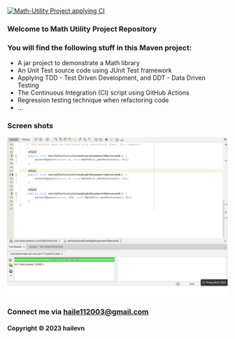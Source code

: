 [![Math-Utility Project applying CI](https://github.com/HaiLeVN/math-util-mvn-se1711/actions/workflows/mathutil-ci.yml/badge.svg)](https://github.com/HaiLeVN/math-util-mvn-se1711/actions/workflows/mathutil-ci.yml)
### Welcome to Math Utility Project Repository

### You will find the following stuff in this Maven project:

* A jar project to demonstrate a Math library
* An Unit Test source code using JUnit Test framework
* Applying TDD - Test Driven Development, and DDT - Data Driven Testing 
* The Continuous Integration (CI) script using GitHub Actions
* Regression testing technique when refactoring code  
* ...
  
### Screen shots
![source-code-with-junit](https://github.com/HaiLeVN/math-util-mvn-se1711/blob/main/screenshots/source-code-with-junit.png)

### Connect me via haile112003@gmail.com

#### Copyright &#169; 2023 hailevn


